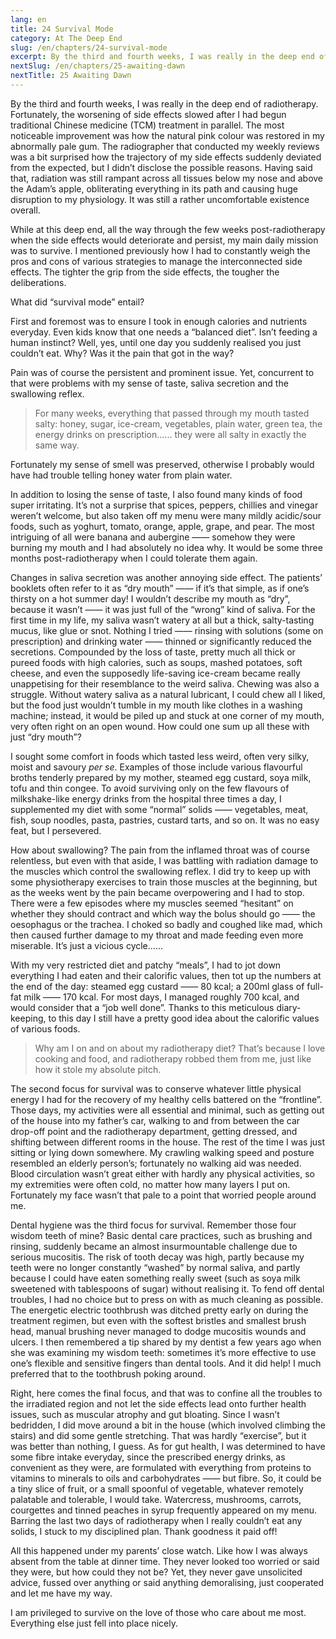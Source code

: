 ```yaml
---
lang: en
title: 24 Survival Mode
category: At The Deep End
slug: /en/chapters/24-survival-mode
excerpt: By the third and fourth weeks, I was really in the deep end of radiotherapy. Fortunately, the worsening of side effects slowed after I had begun traditional Chinese medicine (TCM) treatment in parallel.
nextSlug: /en/chapters/25-awaiting-dawn
nextTitle: 25 Awaiting Dawn
---
```


By the third and fourth weeks, I was really in the deep end of radiotherapy. Fortunately, the worsening of side effects slowed after I had begun traditional Chinese medicine (TCM) treatment in parallel. The most noticeable improvement was how the natural pink colour was restored in my abnormally pale gum. The radiographer that conducted my weekly reviews was a bit surprised how the trajectory of my side effects suddenly deviated from the expected, but I didn’t disclose the possible reasons. Having said that, radiation was still rampant across all tissues below my nose and above the Adam’s apple, obliterating everything in its path and causing huge disruption to my physiology. It was still a rather uncomfortable existence overall.

While at this deep end, all the way through the few weeks post-radiotherapy when the side effects would deteriorate and persist, my main daily mission was to survive. I mentioned previously how I had to constantly weigh the pros and cons of various strategies to manage the interconnected side effects. The tighter the grip from the side effects, the tougher the deliberations. 

What did “survival mode” entail?

First and foremost was to ensure I took in enough calories and nutrients everyday. Even kids know that one needs a “balanced diet”. Isn’t feeding a human instinct? Well, yes, until one day you suddenly realised you just couldn’t eat. Why? Was it the pain that got in the way?

Pain was of course the persistent and prominent issue. Yet, concurrent to that were problems with my sense of taste, saliva secretion and the swallowing reflex.

>For many weeks, everything that passed through my mouth tasted salty: honey, sugar, ice-cream, vegetables, plain water, green tea, the energy drinks on prescription...... they were all salty in exactly the same way.

Fortunately my sense of smell was preserved, otherwise I probably would have had trouble telling honey water from plain water.

In addition to losing the sense of taste, I also found many kinds of food super irritating. It’s not a surprise that spices, peppers, chillies and vinegar weren’t welcome, but also taken off my menu were many mildly acidic/sour foods, such as yoghurt, tomato, orange, apple, grape, and pear. The most intriguing of all were banana and aubergine —— somehow they were burning my mouth and I had absolutely no idea why. It would be some three months post-radiotherapy when I could tolerate them again. 

Changes in saliva secretion was another annoying side effect. The patients’ booklets often refer to it as “dry mouth” —— if it’s that simple, as if one’s thirsty on a hot summer day! I wouldn’t describe my mouth as “dry”, because it wasn’t —— it was just full of the “wrong” kind of saliva. For the first time in my life, my saliva wasn’t watery at all but a thick, salty-tasting mucus, like glue or snot. Nothing I tried —— rinsing with solutions (some on prescription) and drinking water —— thinned or significantly reduced the secretions. Compounded by the loss of taste, pretty much all thick or pureed foods with high calories, such as soups, mashed potatoes, soft cheese, and even the supposedly life-saving ice-cream became really unappetising for their resemblance to the weird saliva. Chewing was also a struggle. Without watery saliva as a natural lubricant, I could chew all I liked, but the food just wouldn’t tumble in my mouth like clothes in a washing machine; instead, it would be piled up and stuck at one corner of my mouth, very often right on an open wound. How could one sum up all these with just “dry mouth”?

I sought some comfort in foods which tasted less weird, often very silky, moist and savoury *per se*. Examples of those include various flavourful broths tenderly prepared by my mother, steamed egg custard, soya milk, tofu and thin congee. To avoid surviving only on the few flavours of milkshake-like energy drinks from the hospital three times a day, I supplemented my diet with some “normal” solids —— vegetables, meat, fish, soup noodles, pasta, pastries, custard tarts, and so on. It was no easy feat, but I persevered. 

How about swallowing? The pain from the inflamed throat was of course relentless, but even with that aside, I was battling with radiation damage to the muscles which control the swallowing reflex. I did try to keep up with some physiotherapy exercises to train those muscles at the beginning, but as the weeks went by the pain became overpowering and I had to stop. There were a few episodes where my muscles seemed “hesitant” on whether they should contract and which way the bolus should go —— the oesophagus or the trachea. I choked so badly and coughed like mad, which then caused further damage to my throat and made feeding even more miserable. It’s just a vicious cycle......

With my very restricted diet and patchy “meals”, I had to jot down everything I had eaten and their calorific values, then tot up the numbers at the end of the day: steamed egg custard —— 80 kcal; a 200ml glass of full-fat milk —— 170 kcal. For most days, I managed roughly 700 kcal, and would consider that a “job well done”. Thanks to this meticulous diary-keeping, to this day I still have a pretty good idea about the calorific values of various foods.

>Why am I on and on about my radiotherapy diet? That’s because I love cooking and food, and radiotherapy robbed them from me, just like how it stole my absolute pitch.

The second focus for survival was to conserve whatever little physical energy I had for the recovery of my healthy cells battered on the “frontline”. Those days, my activities were all essential and minimal, such as getting out of the house into my father’s car, walking to and from between the car drop-off point and the radiotherapy department, getting dressed, and shifting between different rooms in the house. The rest of the time I was just sitting or lying down somewhere. My crawling walking speed and posture resembled an elderly person’s; fortunately no walking aid was needed. Blood circulation wasn’t great either with hardly any physical activities, so my extremities were often cold, no matter how many layers I put on. Fortunately my face wasn’t that pale to a point that worried people around me.

Dental hygiene was the third focus for survival. Remember those four wisdom teeth of mine? Basic dental care practices, such as brushing and rinsing, suddenly became an almost insurmountable challenge due to serious mucositis. The risk of tooth decay was high, partly because my teeth were no longer constantly “washed” by normal saliva, and partly because I could have eaten something really sweet (such as soya milk sweetened with tablespoons of sugar) without realising it. To fend off dental troubles, I had no choice but to press on with as much cleaning as possible. The energetic electric toothbrush was ditched pretty early on during the treatment regimen, but even with the softest bristles and smallest brush head, manual brushing never managed to dodge mucositis wounds and ulcers. I then remembered a tip shared by my dentist a few years ago when she was examining my wisdom teeth: sometimes it’s more effective to use one’s flexible and sensitive fingers than dental tools. And it did help! I much preferred that to the toothbrush poking around.

Right, here comes the final focus, and that was to confine all the troubles to the irradiated region and not let the side effects lead onto further health issues, such as muscular atrophy and gut bloating. Since I wasn’t bedridden, I did move around a bit in the house (which involved climbing the stairs) and did some gentle stretching. That was hardly “exercise”, but it was better than nothing, I guess. As for gut health, I was determined to have some fibre intake everyday, since the prescribed energy drinks, as convenient as they were, are formulated with everything from proteins to vitamins to minerals to oils and carbohydrates —— but fibre. So, it could be a tiny slice of fruit, or a small spoonful of vegetable, whatever remotely palatable and tolerable, I would take. Watercress, mushrooms, carrots, courgettes and tinned peaches in syrup frequently appeared on my menu. Barring the last two days of radiotherapy when I really couldn’t eat any solids, I stuck to my disciplined plan. Thank goodness it paid off!

All this happened under my parents’ close watch. Like how I was always absent from the table at dinner time. They never looked too worried or said they were, but how could they not be? Yet, they never gave unsolicited advice, fussed over anything or said anything demoralising, just cooperated and let me have my way.

I am privileged to survive on the love of those who care about me most. Everything else just fell into place nicely.